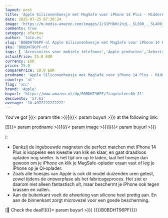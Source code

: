```yaml
---
layout: post
title: 'Apple Siliconenhoesje met MagSafe voor iPhone 14 Plus - Middernacht '
date: 2025-07-25 07:30:24
image: 'https://m.media-amazon.com/images/I/31PH8Hc2njL._SL500_._SL400_.jpg'
comments: true
category: ofertas
author: 'tole.es'
slug: 'B0BDHT96PF-nl Apple Siliconenhoesje met MagSafe voor iPhone 14 Plus -...'
sku: 'B0BDHT96PF-nl'
tags: [ 'Accessoires voor mobiele telefoons','Apple producten','Arborist Merchandising Root','Basic-telefoonhoesjes','Elektronica','Hoesjes mobiele telefoon','Mobiele telefoons & communicatieproducten','Self Service','Special Features Stores','apple','be0c145d-645e-47ab-b638-53e8112e3d67_0','be0c145d-645e-47ab-b638-53e8112e3d67_2801','🇳🇱', ]
actualPrice: 25.0 EUR
currency: EUR
price: 25.0
comparePrice: 59.0 EUR
prodname: 'Apple Siliconenhoesje met MagSafe voor iPhone 14 Plus - Middernacht '
country: 'nl'
flag: '🇳🇱'
brand: 'Apple'
buyurl: 'https://www.amazon.nl/dp/B0BDHT96PF/?tag=tolees0b-21'
descuento: '57.63'
average: '18.4972222222222'
---
```


You've got [{{< param title >}}]({{< param buyurl >}}) at the following link:

[![{{< param prodname >}}]({{< param image >}})]({{< param buyurl >}})

ℹ️:

- Dankzij de ingebouwde magneten die perfect matchen met iPhone 14 Plus is koppelen een kwestie van klik en klaar, en gaat draadloos opladen nog sneller. Is het tijd om op te laden, laat het hoesje dan gewoon om je iPhone en klik je MagSafe-oplader eraan vast of leg je iPhone op je Qi‑oplader.
- Zoals alle hoesjes van Apple is ook dit model duizenden uren getest, zowel tijdens de ontwerpfase als het fabricageproces. Het ziet er daarom niet alleen fantastisch uit, maar beschermt je iPhone ook tegen krassen en vallen.
- Aan de buitenkant voelt de afwerking van silicone heel prettig aan. En aan de binnenkant zorgt microvezel voor een goede bescherming.

[🛒 Check the deal!!]({{< param buyurl >}})
{{<world>}}B0BDHT96PF{{</world>}}
